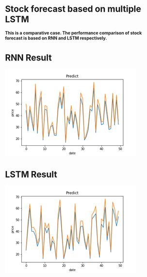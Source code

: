 # Stock forecast based on multiple LSTM
__This is a comparative case. The performance comparison of stock forecast is based on RNN and LSTM respectively.__

# RNN Result
![rnn](rnn.png)

# LSTM Result
![LSTM](lstm.png)